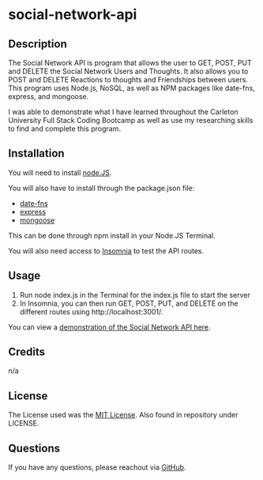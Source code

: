 # social-network-api

## Description

The Social Network API is program that allows the user to GET, POST, PUT and DELETE the Social Network Users and Thoughts. It also allows you to POST and DELETE Reactions to thoughts and Friendships between users. This program uses Node.js, NoSQL, as well as NPM packages like date-fns, express, and mongoose. 

I was able to demonstrate what I have learned throughout the Carleton University Full Stack Coding Bootcamp as well as use my researching skills to find and complete this program.

## Installation

You will need to install [node.JS](https://nodejs.org/en/download). 

You will also have to install through the package.json file: 

- [date-fns](https://www.npmjs.com/package/date-fns)
- [express](https://www.npmjs.com/package/express)
- [mongoose](https://www.npmjs.com/package/mongoose)

This can be done through npm install in your Node.JS Terminal.

You will also need access to [Insomnia](https://insomnia.rest/) to test the API routes. 

## Usage

1. Run node index.js in the Terminal for the index.js file to start the server
2. In Insomnia, you can then run GET, POST, PUT, and DELETE on the different routes using http://localhost:3001/.

You can view a [demonstration of the Social Network API here](https://drive.google.com/file/d/1h_akXDdn_v-Zx-c-_fnQbtudQfBJI1Oo/view).

## Credits

n/a

## License

The License used was the [MIT License](https://choosealicense.com/licenses/mit/). Also found in repository under LICENSE.

## Questions

If you have any questions, please reachout via [GitHub](https://github.com/mdeluca13/).
